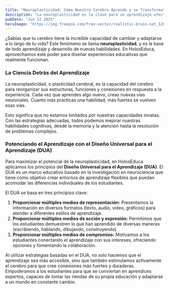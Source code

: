 ```yaml
---
title: "Neuroplasticidad: Cómo Nuestro Cerebro Aprende y se Transforma"
description: "La neuroplasticidad es la clave para un aprendizaje efectivo. Descubre cómo las estrategias DUA pueden potenciar las habilidades cognitivas."
pubDate: "Jun 12 2025"
heroImage: "https://img.freepik.com/free-vector/realistic-brain-set_1284-68084.jpg?ga=GA1.1.591845228.1749597496&semt=ais_hybrid&w=740"
---
```


¿Sabías que tu cerebro tiene la increíble capacidad de cambiar y adaptarse a lo largo de tu vida? Este fenómeno se llama **neuroplasticidad**, y es la base de todo aprendizaje y desarrollo de nuevas habilidades. En HolosEduca, aprovechamos este poder para diseñar experiencias educativas que realmente funcionan.

### La Ciencia Detrás del Aprendizaje

La neuroplasticidad, o plasticidad cerebral, es la capacidad del cerebro para reorganizar sus estructuras, funciones y conexiones en respuesta a la experiencia. Cada vez que aprendes algo nuevo, creas nuevas vías neuronales. Cuanto más practicas una habilidad, más fuertes se vuelven esas vías.

Esto significa que no estamos limitados por nuestras capacidades innatas. Con las estrategias adecuadas, todos podemos mejorar nuestras habilidades cognitivas, desde la memoria y la atención hasta la resolución de problemas complejos.

### Potenciando el Aprendizaje con el Diseño Universal para el Aprendizaje (DUA)

Para maximizar el potencial de la neuroplasticidad, en HolosEduca aplicamos los principios del **Diseño Universal para el Aprendizaje (DUA)**. El DUA es un marco educativo basado en la investigación en neurociencia que tiene como objetivo crear entornos de aprendizaje flexibles que puedan acomodar las diferencias individuales de los estudiantes.

El DUA se basa en tres principios clave:

1.  **Proporcionar múltiples medios de representación:** Presentamos la información en diversos formatos (texto, audio, video, gráficos) para atender a diferentes estilos de aprendizaje.
2.  **Proporcionar múltiples medios de acción y expresión:** Permitimos que los estudiantes demuestren lo que han aprendido de diversas maneras (escribiendo, hablando, dibujando, construyendo).
3.  **Proporcionar múltiples medios de compromiso:** Motivamos a los estudiantes conectando el aprendizaje con sus intereses, ofreciendo opciones y fomentando la colaboración.

Al utilizar estrategias basadas en el DUA, no solo hacemos que el aprendizaje sea más accesible, sino que también estimulamos activamente el cerebro para que cree conexiones más fuertes y duraderas. Empoderamos a los estudiantes para que se conviertan en aprendices expertos, capaces de tomar las riendas de su propia educación y adaptarse a un mundo en constante cambio.
